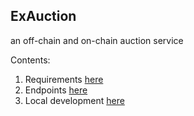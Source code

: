 ExAuction
----------


an off-chain and on-chain auction service

Contents:

1. Requirements [here](REQUIREMENTS.md)
2. Endpoints [here](ENDPOINTS.md)
3. Local development [here](DEV.md)
